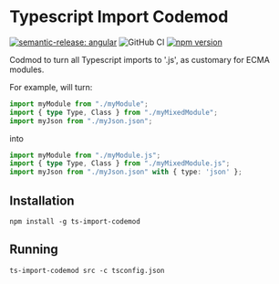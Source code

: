 # Typescript Import Codemod

[![semantic-release: angular](https://img.shields.io/badge/semantic--release-angular-e10079?logo=semantic-release)](https://github.com/semantic-release/semantic-release)
![GitHub CI](https://github.com/BrightNight-Energy/ts-import-codemod/actions/workflows/cicd.yml/badge.svg)
[![npm version](https://badge.fury.io/js/ts-import-codemod.svg)](https://badge.fury.io/js/ts-import-codemod)

Codmod to turn all Typescript imports to '.js', as customary for ECMA modules.

For example, will turn:
```typescript
import myModule from "./myModule";
import { type Type, Class } from "./myMixedModule";
import myJson from "./myJson.json";
```

into

```typescript
import myModule from "./myModule.js";
import { type Type, Class } from "./myMixedModule.js";
import myJson from "./myJson.json" with { type: 'json' };
```

## Installation

```shell
npm install -g ts-import-codemod
````

## Running

```shell
ts-import-codemod src -c tsconfig.json
```
